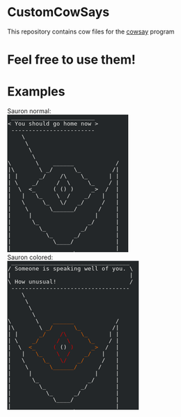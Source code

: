 # CustomCowSays
This repository contains cow files for the [cowsay](https://en.wikipedia.org/wiki/Cowsay) program
# Feel free to use them!
# Examples
Sauron normal:    
![Sauron normal(wtihout color)](https://raw.githubusercontent.com/Dragoncraft89/CustomCowSays/master/images/sauron_normal.png)    
Sauron colored:    
![Sauron colored](https://raw.githubusercontent.com/Dragoncraft89/CustomCowSays/master/images/sauron_colored.png)

